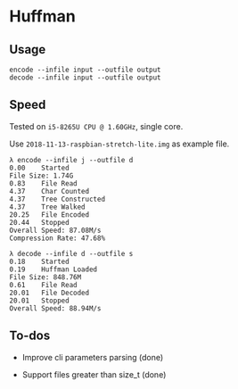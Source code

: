 # Huffman

## Usage

```
encode --infile input --outfile output
decode --infile input --outfile output
```

## Speed

Tested on ```i5-8265U CPU @ 1.60GHz```, single core.

Use ```2018-11-13-raspbian-stretch-lite.img``` as example file.

```
λ encode --infile j --outfile d
0.00	Started
File Size: 1.74G
0.83	File Read
4.37	Char Counted
4.37	Tree Constructed
4.37	Tree Walked
20.25	File Encoded
20.44	Stopped
Overall Speed: 87.08M/s
Compression Rate: 47.68%
```

```
λ decode --infile d --outfile s
0.18	Started
0.19	Huffman Loaded
File Size: 848.76M
0.61	File Read
20.01	File Decoded
20.01	Stopped
Overall Speed: 88.94M/s
```

## To-dos

- Improve cli parameters parsing (done)

- Support files greater than size_t (done)